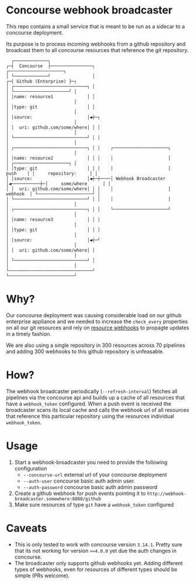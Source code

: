 Concourse webhook broadcaster
=============================

This repo contains a small service that is meant to be run as a sidecar to a concourse deployment.

Its purpose is to process incoming webhooks from a github repository and broadcast them to all concourse
resources that reference the git repository.


```
  ┌─────────────┐
┌─┤  Concourse  ├────────────────┐                                           ┌─────────────────────┐
│ └─────────────┘                │                                         ┌─┤ Github (Enterprise) ├─┐
│ ┌────────────────────────────┐ │                                         │ └─────────────────────┘ │
│ │name: resource1             │ │                                         │                         │
│ │type: git                   │ │                                         │                         │
│ │source:                     │◀┼─┐                                       │                         │
│ │  uri: github.com/some/where│ │ │                                       │                         │
│ └────────────────────────────┘ │ │                                       │                         │
│ ┌────────────────────────────┐ │ │    ┌─────────────────────┐            │                         │
│ │name: resource2             │ │ │    │                     │            │ ┌─────────────────────┐ │
│ │type: git                   │ │ │    │                     │    push    │ │     repository:     │ │
│ │source:                     │◀┼─┼────│ Webhook Broadcaster │◀───────────┼─│     some/where      │ │
│ │  uri: github.com/some/where│ │ │    │                     │   webhook  │ └─────────────────────┘ │
│ └────────────────────────────┘ │ │    │                     │            │                         │
│ ┌────────────────────────────┐ │ │    └─────────────────────┘            │                         │
│ │name: resource3             │ │ │                                       │                         │
│ │type: git                   │ │ │                                       │                         │
│ │source:                     │◀┼─┘                                       │                         │
│ │  uri: github.com/some/where│ │                                         │                         │
│ └────────────────────────────┘ │                                         │                         │
└────────────────────────────────┘                                         └─────────────────────────┘
```


Why?
====

Our concourse deployment was causing considerable load on our github enterprise appliance and we needed to increase the `check_every` properties on all our git resources and rely on [resource webhooks](https://concourse-ci.org/resources.html#resource-webhook-token) to propagte updates in a timely fashion.

We are also using a single repository in 300 resources across 70 pipelines and adding 300 webhooks to this github repository is unfeasable.

How?
====
The webhook broadcaster periodically (`--refresh-interval`) fetches all pipelines via the concourse api and builds up a cache of all resources that have a `webhook_token` configured. When  a push event is received the broadcaster scans its local cache and calls the webhook url of all resources that reference this particular repository using the resources individual `webhook_token`.

Usage
======
1. Start a webhook-broadcaster you need to provide the following configuration
   * `--concourse-url` external url of your concourse deployment
   * `--auth-user` concourse basic auth admin user. 
   * `--auth-password` concourse basic auth admin password
2. Create a github webhook for push events pointing it to `http://webhook-broadcaster.somewhere:8080/github`
3. Make sure resources of type `git` have a `webhook_token` configured

Caveats
=======
* This is only tested to work with concourse version `3.14.1`. Pretty sure that its not working for version `>=4.0.0` yet due the auth changes in concourse.
* The broadcaster only supports github webhooks yet. Adding different types of webhooks, even for resources of different types should be simple (PRs welcome).
